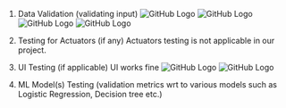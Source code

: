 1. Data Validation (validating input)
   ![GitHub Logo](/InfoImg_test/0.png)
   ![GitHub Logo](/InfoImg_test/1.png)
   ![GitHub Logo](/InfoImg_test/2.png)
   ![GitHub Logo](/InfoImg_test/3.png)

2. Testing for Actuators (if any)
   Actuators testing is not applicable in our project.

3. UI Testing (if applicable)
   UI works fine
   ![GitHub Logo](/InfoImg_test/p0.jpg)
   ![GitHub Logo](/InfoImg_test/p0.jpg)
4. ML Model(s) Testing (validation metrics wrt to various models such as Logistic Regression, Decision tree etc.)

